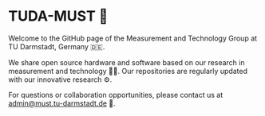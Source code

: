 # TUDA-MUST 🚀

Welcome to the GitHub page of the Measurement and Technology Group at TU Darmstadt, Germany 🇩🇪.

We share open source hardware and software based on our research in measurement and technology 🔬💡. Our repositories are regularly updated with our innovative research ⚙️.

For questions or collaboration opportunities, please contact us at [admin@must.tu-darmstadt.de](mailto:admin@must.tu-darmstadt.de) 📧.
